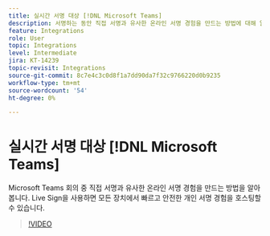 ```yaml
---
title: 실시간 서명 대상 [!DNL Microsoft Teams]
description: 서명하는 동안 직접 서명과 유사한 온라인 서명 경험을 만드는 방법에 대해 알아봅니다. [!DNL Microsoft Teams] 회의
feature: Integrations
role: User
topic: Integrations
level: Intermediate
jira: KT-14239
topic-revisit: Integrations
source-git-commit: 8c7e4c3c0d8f1a7dd90da7f32c9766220d0b9235
workflow-type: tm+mt
source-wordcount: '54'
ht-degree: 0%

---
```


# 실시간 서명 대상 [!DNL Microsoft Teams]

Microsoft Teams 회의 중 직접 서명과 유사한 온라인 서명 경험을 만드는 방법을 알아봅니다. Live Sign을 사용하면 모든 장치에서 빠르고 안전한 개인 서명 경험을 호스팅할 수 있습니다.

>[!VIDEO](https://video.tv.adobe.com/v/3425187?quality=12&learn=on&hidetitle=true)